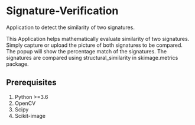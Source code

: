 # Signature-Verification
Application to detect the similarity of two signatures.

This Application helps mathematically evaluate similarity of two signatures. 
Simply capture or upload the picture of both signatures to be compared.
The popup will show the percentage match of the signatures.
The signatures are compared using structural_similarity in skimage.metrics package.


## Prerequisites
1. Python >=3.6
2. OpenCV
3. Scipy
4. Scikit-image








